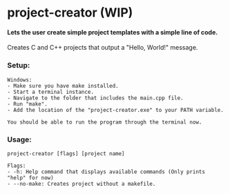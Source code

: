 # project-creator (WIP)

#### Lets the user create simple project templates with a simple line of code.

Creates C and C++ projects that output a "Hello, World!" message.

### Setup:
    Windows:
    - Make sure you have make installed.
    - Start a terminal instance.
    - Navigate to the folder that includes the main.cpp file.
    - Run "make".
    - Add the location of the "project-creator.exe" to your PATH variable.
    
    You should be able to run the program through the terminal now.

### Usage:
    project-creator [flags] [project name]
    
    Flags:
    - -h: Help command that displays available commands (Only prints "help" for now)
    - --no-make: Creates project without a makefile.
    